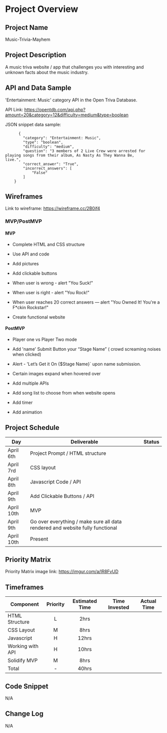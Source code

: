 # Project Overview


## Project Name

Music-Trivia-Mayhem

## Project Description

A music triva website / app that challenges you with interesting and unknown facts about the music industry.

## API and Data Sample

'Entertainment: Music' category API in the Open Triva Database.  

API Link: https://opentdb.com/api.php?amount=20&category=12&difficulty=medium&type=boolean  

JSON snippet data sample:

          {
            "category": "Entertainment: Music",
            "type": "boolean",
            "difficulty": "medium",
            "question": "3 members of 2 Live Crew were arrested for playing songs from their album, As Nasty As They Wanna Be,              live.",
            "correct_answer": "True",
            "incorrect_answers": [
                "False"
            ]
        }

## Wireframes

Link to wireframe:  https://wireframe.cc/2B0if4

### MVP/PostMVP


#### MVP 


- Complete HTML and CSS structure

- Use API and code

- Add pictures

- Add clickable buttons

- When user is wrong - alert "You Suck!"

- When user is right - alert "You Rock!"

- When user reaches 20 correct answers — alert "You Owned It! You're a F*ckin Rockstar!"

- Create functional website


#### PostMVP 

- Player one vs Player Two mode

- Add 'name' Submit Button your “Stage Name” ( crowd screaming noises when clicked)

- Alert -  'Let’s Get it On {$Stage Name}` upon name submission.

- Certain images expand when hovered over

- Add multiple APIs

- Add song list to choose from when website opens

- Add timer

- Add animation


## Project Schedule

|  Day | Deliverable | Status
|---|---| ---|
|April 6th| Project Prompt / HTML structure | 
|April 7rd| CSS layout  
|April 8th| Javascript Code / API
|April 9th| Add Clickable Buttons / API
|April 10th| MVP | 
|April 9th| Go over everything / make sure all data rendered and website fully functional | 
|April 10th| Present | 

## Priority Matrix

Priority Matrix image link:  https://imgur.com/a/lR8FvUD

## Timeframes

| Component | Priority | Estimated Time | Time Invested | Actual Time |
| --- | :---: |  :---: | :---: | :---: |
| HTML Structure | L | 2hrs |  |  |
| CSS Layout | M | 8hrs |  |  |
| Javascript | H | 12hrs |  |  |
| Working with API | H | 10hrs |  |  |
| Solidify MVP | M | 8hrs |
| Total | - | 40hrs|  |  |

## Code Snippet

N/A

## Change Log
 
N/A
